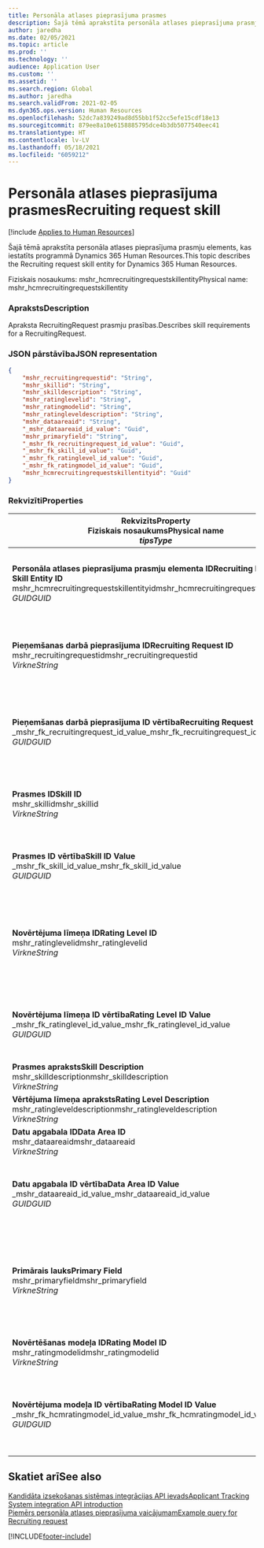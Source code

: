 ```yaml
---
title: Personāla atlases pieprasījuma prasmes
description: Šajā tēmā aprakstīta personāla atlases pieprasījuma prasmju elements, kas iestatīts programmā Dynamics 365 Human Resources.
author: jaredha
ms.date: 02/05/2021
ms.topic: article
ms.prod: ''
ms.technology: ''
audience: Application User
ms.custom: ''
ms.assetid: ''
ms.search.region: Global
ms.author: jaredha
ms.search.validFrom: 2021-02-05
ms.dyn365.ops.version: Human Resources
ms.openlocfilehash: 52dc7a839249ad8d55bb1f52cc5efe15cdf18e13
ms.sourcegitcommit: 879ee8a10e6158885795dce4b3db5077540eec41
ms.translationtype: HT
ms.contentlocale: lv-LV
ms.lasthandoff: 05/18/2021
ms.locfileid: "6059212"
---
```

# <a name="recruiting-request-skill"></a><span data-ttu-id="4aca3-103">Personāla atlases pieprasījuma prasmes</span><span class="sxs-lookup"><span data-stu-id="4aca3-103">Recruiting request skill</span></span>

[!include [Applies to Human Resources](../includes/applies-to-hr.md)]

<span data-ttu-id="4aca3-104">Šajā tēmā aprakstīta personāla atlases pieprasījuma prasmju elements, kas iestatīts programmā Dynamics 365 Human Resources.</span><span class="sxs-lookup"><span data-stu-id="4aca3-104">This topic describes the Recruiting request skill entity for Dynamics 365 Human Resources.</span></span>

<span data-ttu-id="4aca3-105">Fiziskais nosaukums: mshr_hcmrecruitingrequestskillentity</span><span class="sxs-lookup"><span data-stu-id="4aca3-105">Physical name: mshr_hcmrecruitingrequestskillentity</span></span>

### <a name="description"></a><span data-ttu-id="4aca3-106">Apraksts</span><span class="sxs-lookup"><span data-stu-id="4aca3-106">Description</span></span>

<span data-ttu-id="4aca3-107">Apraksta RecruitingRequest prasmju prasības.</span><span class="sxs-lookup"><span data-stu-id="4aca3-107">Describes skill requirements for a RecruitingRequest.</span></span>

### <a name="json-representation"></a><span data-ttu-id="4aca3-108">JSON pārstāvība</span><span class="sxs-lookup"><span data-stu-id="4aca3-108">JSON representation</span></span>

```json
{
    "mshr_recruitingrequestid": "String",
    "mshr_skillid": "String",
    "mshr_skilldescription": "String",
    "mshr_ratinglevelid": "String",
    "mshr_ratingmodelid": "String",
    "mshr_ratingleveldescription": "String",
    "mshr_dataareaid": "String",
    "_mshr_dataareaid_id_value": "Guid",
    "mshr_primaryfield": "String",
    "_mshr_fk_recruitingrequest_id_value": "Guid",
    "_mshr_fk_skill_id_value": "Guid",
    "_mshr_fk_ratinglevel_id_value": "Guid",
    "_mshr_fk_ratingmodel_id_value": "Guid",
    "mshr_hcmrecruitingrequestskillentityid": "Guid"
}
```

### <a name="properties"></a><span data-ttu-id="4aca3-109">Rekvizīti</span><span class="sxs-lookup"><span data-stu-id="4aca3-109">Properties</span></span>

| <span data-ttu-id="4aca3-110">Rekvizīts</span><span class="sxs-lookup"><span data-stu-id="4aca3-110">Property</span></span><br><span data-ttu-id="4aca3-111">**Fiziskais nosaukums**</span><span class="sxs-lookup"><span data-stu-id="4aca3-111">**Physical name**</span></span><br><span data-ttu-id="4aca3-112">**_tips_**</span><span class="sxs-lookup"><span data-stu-id="4aca3-112">**_Type_**</span></span> | <span data-ttu-id="4aca3-113">Izmantot</span><span class="sxs-lookup"><span data-stu-id="4aca3-113">Use</span></span> | <span data-ttu-id="4aca3-114">Apraksts</span><span class="sxs-lookup"><span data-stu-id="4aca3-114">Description</span></span> |
| --- | --- | --- |
| <span data-ttu-id="4aca3-115">**Personāla atlases pieprasījuma prasmju elementa ID**</span><span class="sxs-lookup"><span data-stu-id="4aca3-115">**Recruiting Request Skill Entity ID**</span></span><br><span data-ttu-id="4aca3-116">mshr_hcmrecruitingrequestskillentityid</span><span class="sxs-lookup"><span data-stu-id="4aca3-116">mshr_hcmrecruitingrequestskillentityid</span></span><br><span data-ttu-id="4aca3-117">*GUID*</span><span class="sxs-lookup"><span data-stu-id="4aca3-117">*GUID*</span></span> | <span data-ttu-id="4aca3-118">Tikai lasāms</span><span class="sxs-lookup"><span data-stu-id="4aca3-118">Read-only</span></span><br><span data-ttu-id="4aca3-119">Obligāts</span><span class="sxs-lookup"><span data-stu-id="4aca3-119">Required</span></span> | <span data-ttu-id="4aca3-120">Sistēmas ģenerēts unikāls identifikators **Personāla atlases pieprasījuma prasmju** ierakstam.</span><span class="sxs-lookup"><span data-stu-id="4aca3-120">System-generated unique identifier for the **Recruiting Request Skill** record.</span></span> |
| <span data-ttu-id="4aca3-121">**Pieņemšanas darbā pieprasījuma ID**</span><span class="sxs-lookup"><span data-stu-id="4aca3-121">**Recruiting Request ID**</span></span><br><span data-ttu-id="4aca3-122">mshr_recruitingrequestid</span><span class="sxs-lookup"><span data-stu-id="4aca3-122">mshr_recruitingrequestid</span></span><br><span data-ttu-id="4aca3-123">*Virkne*</span><span class="sxs-lookup"><span data-stu-id="4aca3-123">*String*</span></span> | <span data-ttu-id="4aca3-124">Rakstīt vienu reizi</span><span class="sxs-lookup"><span data-stu-id="4aca3-124">Write-once</span></span><br><span data-ttu-id="4aca3-125">Obligāts</span><span class="sxs-lookup"><span data-stu-id="4aca3-125">Required</span></span> | <span data-ttu-id="4aca3-126">Lietotājam lasāms saistītā personāla atlases pieprasījuma unikālais identifikators.</span><span class="sxs-lookup"><span data-stu-id="4aca3-126">The user-readable unique identifier of the associated recruiting request.</span></span> |
| <span data-ttu-id="4aca3-127">**Pieņemšanas darbā pieprasījuma ID vērtība**</span><span class="sxs-lookup"><span data-stu-id="4aca3-127">**Recruiting Request ID Value**</span></span><br><span data-ttu-id="4aca3-128">_mshr_fk_recruitingrequest_id_value</span><span class="sxs-lookup"><span data-stu-id="4aca3-128">_mshr_fk_recruitingrequest_id_value</span></span><br><span data-ttu-id="4aca3-129">*GUID*</span><span class="sxs-lookup"><span data-stu-id="4aca3-129">*GUID*</span></span> | <span data-ttu-id="4aca3-130">Tikai lasāms</span><span class="sxs-lookup"><span data-stu-id="4aca3-130">Read-only</span></span><br><span data-ttu-id="4aca3-131">Obligāts</span><span class="sxs-lookup"><span data-stu-id="4aca3-131">Required</span></span><br> <span data-ttu-id="4aca3-132">Ārējā atslēga: mshr_hcmrecruitingrequestentity elementa mshr_hcmrecruitingrequestentityid</span><span class="sxs-lookup"><span data-stu-id="4aca3-132">Foreign key: mshr_hcmrecruitingrequestentityid of mshr_hcmrecruitingrequestentity entity</span></span> | <span data-ttu-id="4aca3-133">Sistēmas ģenerēts saistītā personāla atlases pieprasījuma unikālais identifikators.</span><span class="sxs-lookup"><span data-stu-id="4aca3-133">System-generated unique identifier of the associated recruiting request.</span></span> |
| <span data-ttu-id="4aca3-134">**Prasmes ID**</span><span class="sxs-lookup"><span data-stu-id="4aca3-134">**Skill ID**</span></span><br><span data-ttu-id="4aca3-135">mshr_skillid</span><span class="sxs-lookup"><span data-stu-id="4aca3-135">mshr_skillid</span></span><br><span data-ttu-id="4aca3-136">*Virkne*</span><span class="sxs-lookup"><span data-stu-id="4aca3-136">*String*</span></span><br> | <span data-ttu-id="4aca3-137">Rakstīt vienu reizi</span><span class="sxs-lookup"><span data-stu-id="4aca3-137">Write-once</span></span><br><span data-ttu-id="4aca3-138">Obligāts</span><span class="sxs-lookup"><span data-stu-id="4aca3-138">Required</span></span> | <span data-ttu-id="4aca3-139">Lietotājam lasāms nepieciešamās prasmes unikālais identifikators.</span><span class="sxs-lookup"><span data-stu-id="4aca3-139">The user-readable unique identifier of the required skill.</span></span> |
| <span data-ttu-id="4aca3-140">**Prasmes ID vērtība**</span><span class="sxs-lookup"><span data-stu-id="4aca3-140">**Skill ID Value**</span></span><br><span data-ttu-id="4aca3-141">_mshr_fk_skill_id_value</span><span class="sxs-lookup"><span data-stu-id="4aca3-141">_mshr_fk_skill_id_value</span></span><br><span data-ttu-id="4aca3-142">*GUID*</span><span class="sxs-lookup"><span data-stu-id="4aca3-142">*GUID*</span></span> | <span data-ttu-id="4aca3-143">Tikai lasāms</span><span class="sxs-lookup"><span data-stu-id="4aca3-143">Read-only</span></span><br><span data-ttu-id="4aca3-144">Obligāts</span><span class="sxs-lookup"><span data-stu-id="4aca3-144">Required</span></span><br><span data-ttu-id="4aca3-145">Ārējā atslēga: mshr_hcmskillentity elementa mshr_hcmskillentityid</span><span class="sxs-lookup"><span data-stu-id="4aca3-145">Foreign key: mshr_hcmskillentityid of mshr_hcmskillentity entity</span></span> | <span data-ttu-id="4aca3-146">Sistēmas ģenerēts nepieciešamās prasmes unikālais identifikators.</span><span class="sxs-lookup"><span data-stu-id="4aca3-146">System-generated unique identifier of the required skill.</span></span> |
| <span data-ttu-id="4aca3-147">**Novērtējuma līmeņa ID**</span><span class="sxs-lookup"><span data-stu-id="4aca3-147">**Rating Level ID**</span></span><br><span data-ttu-id="4aca3-148">mshr_ratinglevelid</span><span class="sxs-lookup"><span data-stu-id="4aca3-148">mshr_ratinglevelid</span></span><br><span data-ttu-id="4aca3-149">*Virkne*</span><span class="sxs-lookup"><span data-stu-id="4aca3-149">*String*</span></span> | <span data-ttu-id="4aca3-150">Rakstīt vienu reizi</span><span class="sxs-lookup"><span data-stu-id="4aca3-150">Write-once</span></span><br><span data-ttu-id="4aca3-151">Neobligāti</span><span class="sxs-lookup"><span data-stu-id="4aca3-151">Optional</span></span> | <span data-ttu-id="4aca3-152">Nepieciešamā prasmju līmeņa vērtība, kas atlasīta darbam, pamatojoties uz prasmēm piešķirto novērtējuma modeli.</span><span class="sxs-lookup"><span data-stu-id="4aca3-152">The required skill level value selected for the job, based on the rating model assigned to the skill.</span></span> |
| <span data-ttu-id="4aca3-153">**Novērtējuma līmeņa ID vērtība**</span><span class="sxs-lookup"><span data-stu-id="4aca3-153">**Rating Level ID Value**</span></span><br><span data-ttu-id="4aca3-154">_mshr_fk_ratinglevel_id_value</span><span class="sxs-lookup"><span data-stu-id="4aca3-154">_mshr_fk_ratinglevel_id_value</span></span><br><span data-ttu-id="4aca3-155">*GUID*</span><span class="sxs-lookup"><span data-stu-id="4aca3-155">*GUID*</span></span> | <span data-ttu-id="4aca3-156">Tikai lasāms</span><span class="sxs-lookup"><span data-stu-id="4aca3-156">Read-only</span></span><br><span data-ttu-id="4aca3-157">Neobligāti</span><span class="sxs-lookup"><span data-stu-id="4aca3-157">Optional</span></span><br><span data-ttu-id="4aca3-158">Ārējā atslēga: mshr_hcmratinglevelentity elementa mshr_hcmratinglevelentityid</span><span class="sxs-lookup"><span data-stu-id="4aca3-158">Foreign key: mshr_hcmratinglevelentityid of mshr_hcmratinglevelentity entity</span></span> | <span data-ttu-id="4aca3-159">Sistēmas ģenerēts līmeņa unikālais identifikators.</span><span class="sxs-lookup"><span data-stu-id="4aca3-159">System-generated unique identifier for the level.</span></span> |
| <span data-ttu-id="4aca3-160">**Prasmes apraksts**</span><span class="sxs-lookup"><span data-stu-id="4aca3-160">**Skill Description**</span></span><br><span data-ttu-id="4aca3-161">mshr_skilldescription</span><span class="sxs-lookup"><span data-stu-id="4aca3-161">mshr_skilldescription</span></span><br><span data-ttu-id="4aca3-162">*Virkne*</span><span class="sxs-lookup"><span data-stu-id="4aca3-162">*String*</span></span> | <span data-ttu-id="4aca3-163">Tikai lasāms</span><span class="sxs-lookup"><span data-stu-id="4aca3-163">Read-only</span></span><br><span data-ttu-id="4aca3-164">Obligāts</span><span class="sxs-lookup"><span data-stu-id="4aca3-164">Required</span></span> | <span data-ttu-id="4aca3-165">Prasmes apraksts.</span><span class="sxs-lookup"><span data-stu-id="4aca3-165">The skill description.</span></span> |
| <span data-ttu-id="4aca3-166">**Vērtējuma līmeņa apraksts**</span><span class="sxs-lookup"><span data-stu-id="4aca3-166">**Rating Level Description**</span></span><br><span data-ttu-id="4aca3-167">mshr_ratingleveldescription</span><span class="sxs-lookup"><span data-stu-id="4aca3-167">mshr_ratingleveldescription</span></span><br><span data-ttu-id="4aca3-168">*Virkne*</span><span class="sxs-lookup"><span data-stu-id="4aca3-168">*String*</span></span> | <span data-ttu-id="4aca3-169">Tikai lasāms</span><span class="sxs-lookup"><span data-stu-id="4aca3-169">Read-only</span></span><br><span data-ttu-id="4aca3-170">Neobligāti</span><span class="sxs-lookup"><span data-stu-id="4aca3-170">Optional</span></span> | <span data-ttu-id="4aca3-171">Atlasītā prasmes līmeņa apraksts.</span><span class="sxs-lookup"><span data-stu-id="4aca3-171">The description of the selected skill level.</span></span> |
| <span data-ttu-id="4aca3-172">**Datu apgabala ID**</span><span class="sxs-lookup"><span data-stu-id="4aca3-172">**Data Area ID**</span></span><br><span data-ttu-id="4aca3-173">mshr_dataareaid</span><span class="sxs-lookup"><span data-stu-id="4aca3-173">mshr_dataareaid</span></span><br><span data-ttu-id="4aca3-174">*Virkne*</span><span class="sxs-lookup"><span data-stu-id="4aca3-174">*String*</span></span> | <span data-ttu-id="4aca3-175">Lasīt/rakstīt</span><span class="sxs-lookup"><span data-stu-id="4aca3-175">Read/write</span></span><br><span data-ttu-id="4aca3-176">Neobligāti</span><span class="sxs-lookup"><span data-stu-id="4aca3-176">Optional</span></span> | <span data-ttu-id="4aca3-177">Norāda juridisko personu (uzņēmumu).</span><span class="sxs-lookup"><span data-stu-id="4aca3-177">Specifies the legal entity (company).</span></span> |
| <span data-ttu-id="4aca3-178">**Datu apgabala ID vērtība**</span><span class="sxs-lookup"><span data-stu-id="4aca3-178">**Data Area ID Value**</span></span><br><span data-ttu-id="4aca3-179">_mshr_dataareaid_id_value</span><span class="sxs-lookup"><span data-stu-id="4aca3-179">_mshr_dataareaid_id_value</span></span><br><span data-ttu-id="4aca3-180">*GUID*</span><span class="sxs-lookup"><span data-stu-id="4aca3-180">*GUID*</span></span> | <span data-ttu-id="4aca3-181">Tikai lasāms</span><span class="sxs-lookup"><span data-stu-id="4aca3-181">Read-only</span></span><br><span data-ttu-id="4aca3-182">Neobligāti</span><span class="sxs-lookup"><span data-stu-id="4aca3-182">Optional</span></span><br><span data-ttu-id="4aca3-183">Ārējā atslēga: cdm_companyid cdm_company elements</span><span class="sxs-lookup"><span data-stu-id="4aca3-183">Foreign key: cdm_companyid of cdm_company entity</span></span> | <span data-ttu-id="4aca3-184">Sistēmas ģenerēta GUID vērtība, kas identificē juridisko personu (uzņēmumu).</span><span class="sxs-lookup"><span data-stu-id="4aca3-184">System-generated GUID value identifying the legal entity (company).</span></span> |
| <span data-ttu-id="4aca3-185">**Primārais lauks**</span><span class="sxs-lookup"><span data-stu-id="4aca3-185">**Primary Field**</span></span><br><span data-ttu-id="4aca3-186">mshr_primaryfield</span><span class="sxs-lookup"><span data-stu-id="4aca3-186">mshr_primaryfield</span></span><br><span data-ttu-id="4aca3-187">*Virkne*</span><span class="sxs-lookup"><span data-stu-id="4aca3-187">*String*</span></span> | <span data-ttu-id="4aca3-188">Tikai lasāms</span><span class="sxs-lookup"><span data-stu-id="4aca3-188">Read-only</span></span><br><span data-ttu-id="4aca3-189">Obligāts</span><span class="sxs-lookup"><span data-stu-id="4aca3-189">Required</span></span> | <span data-ttu-id="4aca3-190">Personāla atlases pieprasījuma vērtības un prasmes ID konkatenācija kā cita metode ieraksta unikālai identifikācijai.</span><span class="sxs-lookup"><span data-stu-id="4aca3-190">Concatenation of Recruiting Request value and Skill ID as another method to uniquely identify the record.</span></span> |
| <span data-ttu-id="4aca3-191">**Novērtēšanas modeļa ID**</span><span class="sxs-lookup"><span data-stu-id="4aca3-191">**Rating Model ID**</span></span><br><span data-ttu-id="4aca3-192">mshr_ratingmodelid</span><span class="sxs-lookup"><span data-stu-id="4aca3-192">mshr_ratingmodelid</span></span><br><span data-ttu-id="4aca3-193">*Virkne*</span><span class="sxs-lookup"><span data-stu-id="4aca3-193">*String*</span></span> | <span data-ttu-id="4aca3-194">Lasīt-rakstīt</span><span class="sxs-lookup"><span data-stu-id="4aca3-194">Read-write</span></span><br><span data-ttu-id="4aca3-195">Obligāts</span><span class="sxs-lookup"><span data-stu-id="4aca3-195">Required</span></span> | <span data-ttu-id="4aca3-196">Prasmju vērtēšanā izmantotais vērtēšanas modelis.</span><span class="sxs-lookup"><span data-stu-id="4aca3-196">The rating model used to rate the skill.</span></span> |
| <span data-ttu-id="4aca3-197">**Novērtējuma modeļa ID vērtība**</span><span class="sxs-lookup"><span data-stu-id="4aca3-197">**Rating Model ID Value**</span></span><br><span data-ttu-id="4aca3-198">_mshr_fk_hcmratingmodel_id_value</span><span class="sxs-lookup"><span data-stu-id="4aca3-198">_mshr_fk_hcmratingmodel_id_value</span></span><br><span data-ttu-id="4aca3-199">*GUID*</span><span class="sxs-lookup"><span data-stu-id="4aca3-199">*GUID*</span></span> | <span data-ttu-id="4aca3-200">Tikai lasāms</span><span class="sxs-lookup"><span data-stu-id="4aca3-200">Read-only</span></span><br><span data-ttu-id="4aca3-201">Obligāts</span><span class="sxs-lookup"><span data-stu-id="4aca3-201">Required</span></span><br><span data-ttu-id="4aca3-202">Ārējā atslēga: mshr_hcmratingmodelentity elementa mshr_hcmratingmodelentityid</span><span class="sxs-lookup"><span data-stu-id="4aca3-202">Foreign key: mshr_hcmratingmodelentityid of mshr_hcmratingmodelentity entity</span></span> | <span data-ttu-id="4aca3-203">Sistēmas ģenerēts unikāls novērtējuma modeļa identifikators, kas tiek izmantots prasmes vērtēšanā.</span><span class="sxs-lookup"><span data-stu-id="4aca3-203">System-generated unique identifier of the rating model used to rate the skill.</span></span> |

## <a name="see-also"></a><span data-ttu-id="4aca3-204">Skatiet arī</span><span class="sxs-lookup"><span data-stu-id="4aca3-204">See also</span></span>

[<span data-ttu-id="4aca3-205">Kandidāta izsekošanas sistēmas integrācijas API ievads</span><span class="sxs-lookup"><span data-stu-id="4aca3-205">Applicant Tracking System integration API introduction</span></span>](hr-admin-integration-ats-api-introduction.md)<br>
[<span data-ttu-id="4aca3-206">Piemērs personāla atlases pieprasījuma vaicājumam</span><span class="sxs-lookup"><span data-stu-id="4aca3-206">Example query for Recruiting request</span></span>](hr-admin-integration-ats-api-recruiting-request-example-query.md)


[!INCLUDE[footer-include](../includes/footer-banner.md)]